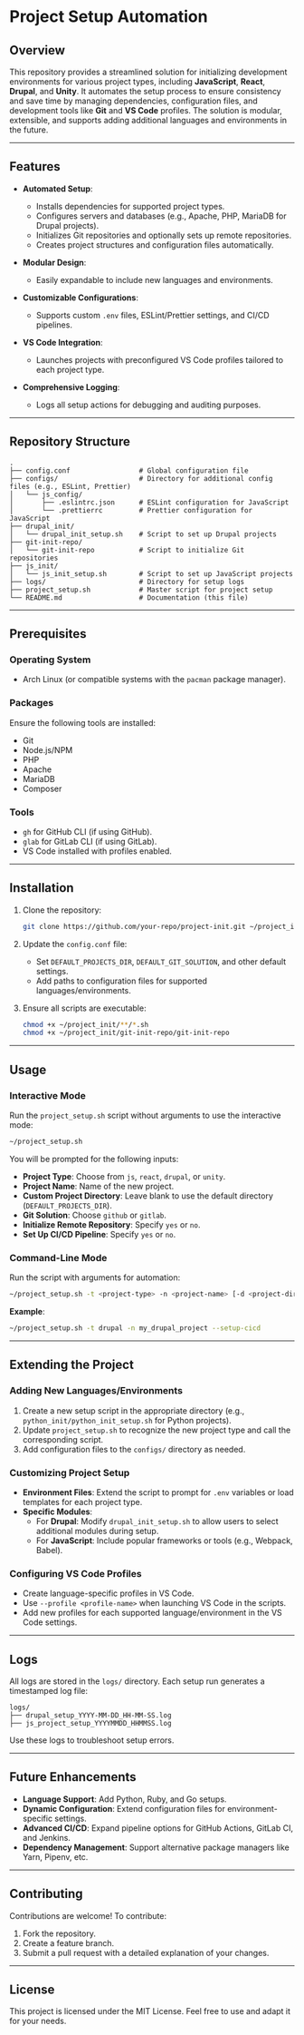 # Project Setup Automation

## Overview

This repository provides a streamlined solution for initializing development environments for various project types, including **JavaScript**, **React**, **Drupal**, and **Unity**. It automates the setup process to ensure consistency and save time by managing dependencies, configuration files, and development tools like **Git** and **VS Code** profiles. The solution is modular, extensible, and supports adding additional languages and environments in the future.

---

## Features

- **Automated Setup**:
  - Installs dependencies for supported project types.
  - Configures servers and databases (e.g., Apache, PHP, MariaDB for Drupal projects).
  - Initializes Git repositories and optionally sets up remote repositories.
  - Creates project structures and configuration files automatically.

- **Modular Design**:
  - Easily expandable to include new languages and environments.

- **Customizable Configurations**:
  - Supports custom `.env` files, ESLint/Prettier settings, and CI/CD pipelines.

- **VS Code Integration**:
  - Launches projects with preconfigured VS Code profiles tailored to each project type.

- **Comprehensive Logging**:
  - Logs all setup actions for debugging and auditing purposes.

---

## Repository Structure

```plaintext
.
├── config.conf                 # Global configuration file
├── configs/                    # Directory for additional config files (e.g., ESLint, Prettier)
│   └── js_config/
│       ├── .eslintrc.json      # ESLint configuration for JavaScript
│       └── .prettierrc         # Prettier configuration for JavaScript
├── drupal_init/
│   └── drupal_init_setup.sh    # Script to set up Drupal projects
├── git-init-repo/
│   └── git-init-repo           # Script to initialize Git repositories
├── js_init/
│   └── js_init_setup.sh        # Script to set up JavaScript projects
├── logs/                       # Directory for setup logs
├── project_setup.sh            # Master script for project setup
└── README.md                   # Documentation (this file)
```

---

## Prerequisites

### Operating System

- Arch Linux (or compatible systems with the `pacman` package manager).

### Packages

Ensure the following tools are installed:

- Git
- Node.js/NPM
- PHP
- Apache
- MariaDB
- Composer

### Tools

- `gh` for GitHub CLI (if using GitHub).
- `glab` for GitLab CLI (if using GitLab).
- VS Code installed with profiles enabled.

---

## Installation

1. Clone the repository:

   ```bash
   git clone https://github.com/your-repo/project-init.git ~/project_init
   ```

2. Update the `config.conf` file:
   - Set `DEFAULT_PROJECTS_DIR`, `DEFAULT_GIT_SOLUTION`, and other default settings.
   - Add paths to configuration files for supported languages/environments.

3. Ensure all scripts are executable:

   ```bash
   chmod +x ~/project_init/**/*.sh
   chmod +x ~/project_init/git-init-repo/git-init-repo
   ```

---

## Usage

### Interactive Mode

Run the `project_setup.sh` script without arguments to use the interactive mode:

```bash
~/project_setup.sh
```

You will be prompted for the following inputs:

- **Project Type**: Choose from `js`, `react`, `drupal`, or `unity`.
- **Project Name**: Name of the new project.
- **Custom Project Directory**: Leave blank to use the default directory (`DEFAULT_PROJECTS_DIR`).
- **Git Solution**: Choose `github` or `gitlab`.
- **Initialize Remote Repository**: Specify `yes` or `no`.
- **Set Up CI/CD Pipeline**: Specify `yes` or `no`.

### Command-Line Mode

Run the script with arguments for automation:

```bash
~/project_setup.sh -t <project-type> -n <project-name> [-d <project-directory>] [-g <git-solution>] [--no-remote] [--setup-cicd]
```

**Example**:

```bash
~/project_setup.sh -t drupal -n my_drupal_project --setup-cicd
```

---

## Extending the Project

### Adding New Languages/Environments

1. Create a new setup script in the appropriate directory (e.g., `python_init/python_init_setup.sh` for Python projects).
2. Update `project_setup.sh` to recognize the new project type and call the corresponding script.
3. Add configuration files to the `configs/` directory as needed.

### Customizing Project Setup

- **Environment Files**: Extend the script to prompt for `.env` variables or load templates for each project type.
- **Specific Modules**:
  - For **Drupal**: Modify `drupal_init_setup.sh` to allow users to select additional modules during setup.
  - For **JavaScript**: Include popular frameworks or tools (e.g., Webpack, Babel).

### Configuring VS Code Profiles

- Create language-specific profiles in VS Code.
- Use `--profile <profile-name>` when launching VS Code in the scripts.
- Add new profiles for each supported language/environment in the VS Code settings.

---

## Logs

All logs are stored in the `logs/` directory. Each setup run generates a timestamped log file:

```plaintext
logs/
├── drupal_setup_YYYY-MM-DD_HH-MM-SS.log
├── js_project_setup_YYYYMMDD_HHMMSS.log
```

Use these logs to troubleshoot setup errors.

---

## Future Enhancements

- **Language Support**: Add Python, Ruby, and Go setups.
- **Dynamic Configuration**: Extend configuration files for environment-specific settings.
- **Advanced CI/CD**: Expand pipeline options for GitHub Actions, GitLab CI, and Jenkins.
- **Dependency Management**: Support alternative package managers like Yarn, Pipenv, etc.

---

## Contributing

Contributions are welcome! To contribute:

1. Fork the repository.
2. Create a feature branch.
3. Submit a pull request with a detailed explanation of your changes.

---

## License

This project is licensed under the MIT License. Feel free to use and adapt it for your needs.
